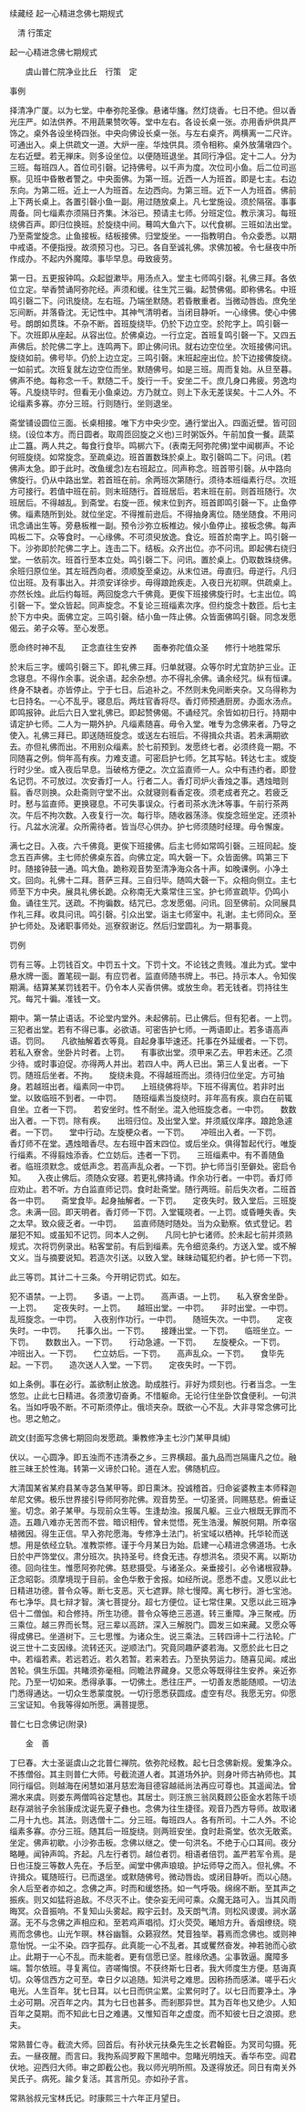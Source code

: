 续藏经   起一心精进念佛七期规式  

　清 行策定  

起一心精进念佛七期规式  

　　虞山普仁院净业比丘　行策　定  

事例  

择清净广厦。以为七堂。中奉弥陀圣像。悬诸华旛。然灯烧香。七日不绝。但以香光庄严。如法供养。不用蔬果赞吹等。堂中左右。各设长桌一张。亦用香炉供具严饰之。桌外各设坐椅四张。中央向佛设长桌一张。与左右桌齐。两横离一二尺许。可通出入。桌上供疏文一道。大炉一座。华烛供具。须令相称。桌外放蒲墩四个。左右近壁。若无禅床。则多设坐位。以便随班退坐。其同行净侣。定十二人。分为三班。每班四人。首位司引磬。记持佛号。以千声为度。次位司小鱼。后二位司巡察。见班中昏散者警之。中央面佛。为第一班。近西一人为班首。即是七主。右边东向。为第二班。近上一人为班首。左边西向。为第三班。近下一人为班首。佛前上下两长桌上。各置引磬小鱼一副。用过随放桌上。凡七堂施设。须於隔宿。事事周备。同七缁素亦须隔日齐集。沐浴已。预请主七师。分班定位。教示演习。每班绕佛百声。即归位换班。於旋绕中间。蓦鸣大鱼六下。以代食梆。三班如法出堂。乃至斋堂旋念。止鱼接板。结板接佛。归堂旋坐。一一指教明白。令众委悉。以期中戒语。不便指授。故须预习也。习已。各自至诚礼佛。求佛加被。令七昼夜中所作成办。不起内外魔障。事毕早息。毋致疲劳。  

第一日。五更报钟鸣。众起盥漱毕。用汤点入。堂主七师鸣引磬。礼佛三拜。各依位立定。举香赞诵阿弥陀经。声须和缓。往生咒三徧。起赞佛偈。即称佛名。中班鸣引磬二下。问讯旋绕。左右班。乃端坐默随。若昏散重者。当微动唇齿。庶免坐忘间断。并落昏沈。无记性中。其神气清明者。当闭目静听。一心缘佛。使心中佛号。朗朗如贯珠。不杂不断。首班旋绕毕。仍於下边立空。於陀字上。鸣引磬一下。次班即从座起。从容出位。於佛桌边。一行立定。首班复鸣引磬一下。又四五声佛后。於陀佛二字上。连鸣两下。即止佛问讯。就右边空位坐。次班接佛问讯。旋绕如前。佛号毕。仍於上边立定。三鸣引磬。末班起座出位。於下边接佛旋绕。一如前式。次班复就左边空位而坐。默随佛号。如是三班。周而复始。从旦至暮。佛声不绝。每称念一千。默随二千。旋行一千。安坐二千。庶几身口弗疲。劳逸均等。凡旋绕毕时。但看无小鱼桌边。方乃就立。则上下永无差误矣。十二人外。不论缁素多寡。亦分三班。行则随行。坐则退坐。  

斋堂铺设圆位三面。长桌相接。唯下方中央少空。通行堂出入。四面近壁。皆可回绕。(设位本方。而日圆者。取周匝回旋之义也)三时粥饭外。午前加食一餐。蔬菜止二簋。两人共之。每食行食毕。鸣梆六下。(表南无阿弥陀佛)堂中闻梆声。不论何班旋绕。如常旋念。至疏桌边。班首置数珠於桌上。取引磬鸣二下。问讯。(若佛声太急。即于此时。改鱼缓念)左右班起立。同声称念。班首带引磬。从中路向佛旋行。仍从中路出堂。若首班在前。余两班次第随行。须待本班缁素行尽。次班方可接行。若值中班在前。则末班随行。首班居后。若末班在前。则首班随行。次班居后。不得越乱。到斋堂。右旋一匝。候末位到齐。班首即鸣引磬一下。止鱼停佛。缁素随所到处。就位坐定。不得推前逊后。不得抽身离位。随坐随食。不用问讯念诵出生等。旁悬板椎一副。预令沙弥立板椎边。候小鱼停止。接板念佛。每声鸣板二下。众等食时。一心缘佛。不可须臾放逸。食讫。班首於南字上。鸣引磬一下。沙弥即於陀佛二字上。连击二下。结板。众齐出位。亦不问讯。即起佛右绕归堂。一依前次。班首行至本立处。鸣引磬二下。问讯。置於桌上。仍取数珠绕佛。余班归原位坐。其左班西向者。须顺旋至桌边。从末位进。毋直归。毋逆行。凡归位出班。及有事出入。并须安详徐步。毋得踉跄疾走。入夜日光初暝。供疏桌上。亦然长烛。此后约每班。两回旋念六千佛竟。更俟下班接佛旋行时。七主出位。鸣引磬一下。堂众皆起。同声旋念。不复论三班缁素次序。但约旋念十数匝。后七主於下方中央。面佛立定。三鸣引磬。结小鱼一阵止佛。众皆面佛鸣引磬。同念发愿偈云。弟子众等。至心发愿。  

愿命终时神不乱　　正念直往生安养　　面奉弥陀值众圣　　修行十地胜常乐  

於末后三字。缓鸣引磬三下。即礼佛三拜。归单就寝。众等尔时尤宜防护三业。正念寝息。不得作余事。说余语。起余杂想。亦不得礼余佛。诵余经咒。纵有恒课。终身不缺者。亦皆停止。宁于七日。后追补之。不然则未免间断夹杂。又乌得称为七日持名。一心不乱乎。寝息后。两炷官香将尽。香灯师预通厨房。办面水汤点。即鸣报钟。此后六日入堂礼佛已。即起赞佛偈。不诵经咒。余皆如初日行。持期中请定护七师。二人为一期外护。凡缁素随喜。毋令入堂。唯专为念佛来者。乃导之使入。礼佛三拜已。即送随班旋念。或送左右班后。不得揖众共语。若未满期欲去。亦但礼佛而出。不用别众缁素。於七前预到。发愿终七者。必须终竟一期。不同随喜之例。倘年高有疾。力难支遣。可密启护七师。乞其写帖。转达七主。或旋行时少坐。或入夜后早息。当破格方便之。次立监直师一人。众中有违约者。即登名记罚。不可放过。次安香灯一人。行者二人。香灯司炉火香烛之事。遇烛暗则翦。香尽则换。众赴斋则守堂不出。众就寝则看香定夜。须老成者充之。若疲乏时。慭与监直师。更换寝息。不可失事误众。行者司茶水洗沐等事。午前行茶两次。午后不拘次数。入夜复行一次。每行毕。随收器荡涤。俟旋念班坐定。还须补行。凡盆水浣濯。众所需待者。皆当尽心供办。护七师须随时经理。毋令懈废。  

满七之日。入夜。六千佛竟。更俟下班接佛。后主七师如常鸣引磬。三班同起。旋念五百声佛。主七师於佛桌东首。向佛立定。鸣大磬一下。众皆面佛。鸣第三下时。随接钟鼓一通。鸣大鱼。跪称观音势至清净海众各十声。如晚课例。小净土文。回向。礼佛十二拜。菩萨三拜。三自归毕。随鸣大磬一下。众相向侧立。主七师至下方中央。展具礼佛长跪。众称南无大乘常住三宝。护七师宣疏毕。仍鸣小鱼。诵往生咒。送疏。不拘徧数。结咒已。念发愿偈。问讯。回至佛前。众同展具作礼三拜。收具问讯。鸣引磬。引众出堂。诣主七师室中。礼谢。主七师同众。至护七师处。及诸职事师处。巡寮叙谢讫。然后归堂圆礼。为一期事竟。  

罚例  

罚有三等。上罚钱百文。中罚五十文。下罚十文。不论钱之贵贱。准此为式。堂中悬水牌一面。置笔砚一副。有应罚者。监直师随书牌上。书已。持示本人。令知俟期满。结算某某罚钱若干。仍令本人买香供佛。或放生命。若无钱者。罚持往生咒。每咒十徧。准钱一文。  

期中。第一禁止语话。不论堂内堂外。未起佛前。已止佛后。但有犯者。一上罚。三犯者出堂。若有不得已事。必欲语。可密告护七师。一两语即止。若多语高声语。罚同。　　凡欲抽解着衣等竟。自起身事毕速还。托事在外延缓者。一下罚。若私入寮舍。坐卧片时者。上罚。　　有事欲出堂。须甲来乙去。甲若未还。乙须少待。或时事迫促。亦得两人并出。若四人中。两人已出。第三人复出者。一下罚。随班后坐者。不拘。　　旋绕未竟。不得越班而出。须待归位坐定。方可抽身。若越班出者。缁素同一中罚。　　上班绕佛将毕。下班不得离位。若非时出堂。以致临班不到者。一中罚。　　随班缁素当旋绕时。非年高有疾。禀白在前辄自坐。立者一下罚。　　若安坐时。性不耐坐。混入他班旋念者。一中罚。　　数数出入者。一下罚。除有疾。　　出班归位。及出堂入堂。并须威仪庠序。踉跄急遽者。一下罚。　　堂中行动。左旋梗众者。一下罚。　　冲班出入者。一下罚。　　香灯师不在堂。遇烛暗香尽。左右班中首末四位。或后坐众。俱得暂起代行。唯旋行缁素。不得翦烛添香。伫立妨后。违者一下罚。　　三班缁素中。有不善随鱼者。临班须默念。或低声念。若高声乱众者。一下罚。护七师当引至僻处。密启令知。　　入夜止佛后。须随众安寝。若更礼佛持诵。作余功行者。一中罚。香灯师应劝止。若不听。方白监直师记罚。食时赴斋堂。随行两班。前后失次者。二班首各一中罚。　　斋堂食毕。起身抽解者。一下罚。　　定夜失时。致入堂后。三班旋念。未满一回。即天明者。香灯师一下罚。入堂辄晓者。一上罚。或昏睡失香。失之太早。致众疲乏者。一中罚。　　监直师随时随处。当为众勤察。依式登记。若屡犯不知。或虽知不记罚。同本人之例。　　凡同七护七诸师。於未起七前并须熟规式。次将罚例录出。粘客堂前。有后到缁素。先令细览条约。方送入堂。或不解文义。当与摘要说知。若造次引送。以致入堂。昧昧动辄犯约者。护七师一下罚。  

此三等罚。其计二十三条。今开明记罚式。如左。  

犯不语禁。一上罚。　　多语。一上罚。　　高声语。一上罚。　　私入寮舍坐卧。一上罚。　　定夜失时。一上罚。　　越班出堂。一中罚。　　非时出堂。一中罚。　　乱班旋念。一中罚。　　入夜别作功行。一中罚。　　随班失次。一中罚。　　定夜失时。一中罚。　　托事久出。一下罚。　　接踵出堂。一下罚。　　临班坐立。一下罚。　　数数出入。一下罚。　　行动急遽。一下罚。　　左旋梗众。一下罚。　　冲班出入。一下罚。　　伫立妨后。一下罚。　　高声乱众。一下罚。　　食毕先起。一下罚。　　造次送人入堂。一下罚。　　定夜失时。一下罚。  

如上条例。事在必行。盖欲制止放逸。助成胜行。非好为烦刻也。行者当念。一生悠忽。止此七日精进。各须激切奋勇。不惜躯命。无论行住坐卧饮食便利。一句洪名。当如呼吸不断。不可斯须停止。俄顷夹杂。既欲一心不乱。大非寻常念佛可比也。思之勉之。  

疏文(封面写念佛七期回向发愿疏。秉教修净主七沙门某甲具缄)  

伏以。一心圆净。即五浊而不违清泰之乡。三界横超。虽九品而岂隔庸凡之位。融胜三昧王於性海。转第一义谛於口轮。道在人宏。佛随机应。  

大清国某省某府县某寺苾刍某甲等。即日熏沐。投诚稽首。归命娑婆教主本师释迦牟尼文佛。极乐世界接引导师阿弥陀佛。观音势至。一切圣贤。同赐慈悲。俯垂证鉴。切念。弟子某甲。与现前众生等。生逢劫浊。报属凡躯。三业六根既无罪而不造。五趣八难亦无苦而不尝。暗识相传。曾未觉悟。死生浩漫。解脱何期。所幸宿植微因。得生正信。早入弥陀愿海。专修净土法门。祈宝域以栖神。托华轮而送想。用是依经立轨。准教崇修。谨于今月某日为始。启建一心精进念佛道场。七永日於中严饰堂仪。肃分班次。执持圣号。终食无违。存想洪名。须臾不离。以斯功德。回向往生。惟愿阿弥陀佛。慈悲摄受。与诸圣众。亲垂接引。必令诸根寂静。正念昭彰。须摩境现于目前。金色华敷于舍报。如经所说。愿悉不虚。又愿以此七日精进功德。普令众等。断七支恶。灭七遮罪。除七慢障。离七秽行。游七宝池。布七净华。具七辩才智。演七菩提分。超七方便位。证七常住果。又愿以此三班净侣十二僧伽。和合修持。所生功德。普令众等绝三恶道。转三重障。净三聚戒。历三乘位。越三界而长骛。冠三辈以高跻。深入三解脱门。圆发三如来藏。又愿众等得成佛已。坐道树下。三七思惟。为诸众生。说三乘法。三转四谛十二行法轮。广说三世十二支因缘。流转还灭。逆顺法门。究竟同趣萨婆若海。又愿於此七日之中。若缁若素。若远若近。若久若暂。若来若去。乃至执劳运力。随喜见闻。咸出苦轮。俱生乐国。共睹须弥毫相。同瞻法界藏身。又愿众等既得往生安养。亲近弥陀。乃至一切如来。悉得承事。一切佛土。悉往庄严。一切善友悉能随顺。一切法门悉得通达。一切众生悉蒙度脱。一切行愿悉获圆成。虚空有尽。我愿无穷。仰愿三宝证知。令我等得如所愿。满菩提愿。  

 普仁七日念佛记(附录)  

　　金　善  

丁巳春。大士圣诞虞山之北普仁禅院。依弥陀经教。起七日念佛新规。爰集净众。不拣僧俗。其主则普仁大师。号截流道人者。其道场外护。则身叶师古衲师也。其同行缁侣。则越海在闲慧如湛月慈宏海目德容越祗尚法再应可尊也。其遥闻法。曾溯水来虞。则娄东两僧鸣谷定慧也。其居士。则汪旅三翁凤蕤顾公臣金水若陈千顷赵存湖翁子余翁康成沈诞先夏子彝也。念佛为往生捷径。观音乃西方导师。故取诸二月十九也。其法。则选僧十二。分三班。每班四人。各有所司。十二人外。不论缁素多寡。亦分三班。随其后一班旋绕。则两班安坐。食时赴斋堂。依次无敢紊。坐定。佛声初歇。小沙弥击板。念佛以继之。使一句洪名。不绝于心口耳间。夜分略睡。闻钟声鸣。齐起。凡左行者罚。越位者罚。相语者倍罚。盖严若军令焉。是日也汪旋三等数人先在。予后至。闻堂中佛声琅琅。护坛师导之而入。但礼佛。不许揖众。辄随班行。已而退坐。或默随佛号。微动唇齿。或闭目静听。而以心随。余人后至者亦如之。念佛之声。时而和缓悠扬。如一气呼吸。绵绵不断。至其声之振疾。则又如猛将追敌。不尽灭不止。使杂妄无间可乘。众魔无路可入。当其风雨晦冥。众音振响。不复知山头雾起。殿宇云封。及天朗气清。则松风谡谡。涧水潺潺。无不与念佛之声相应和。至若鸡声唱彻。灯火荧荧。曦旭方升。香烟缭绕。晓焉而念佛也。山光乍暝。林谷幽翳。众籁寂然。梵音独举。暮焉而念佛也。或则神意怡悦。一尘不染。四字孤存。此真能一心不乱者。其或矍然奋发。神若驰而心欲止。此期于一心不乱。而未能者。更有信愿已坚。胜缘欣遇。尘事敦逼。魔障多端。暂尔依班。寻复离位。咨嗟悔恨。不获终斯七日者。我大师度生方便。慈诲真切。众等信西方之可至。幸日夕以追随。知洪号之难思。因称扬而感涕。嗟乎石火电光。人生百年。犹七日耳。以七日而供尘累。尘累何时了。以七日而要净土。净土必可期。况百年之内。其为七日也甚多。而剎那异世。其为百年也又绝少。人知百年之莫期。而不知此七日之难遘。又惟知百年之虚度。而不知彼七日之浪掷。悲夫。  

常熟普仁寺。截流大师。回首后。有孙状元扶桑先生之长君翰臣。为冥司勾摄。死去。一昼夜醒。而言曰。我拘系阎罗殿下黑暗中。忽睹光明烛天。香华布空。阎君伏地。迎西归大师。审之即截公也。我以师光明所照。及遂得放还。同日有南关外吴氏子。病死。踰夕复活。其言所见。亦如孙子言。  

常熟翁叔元宝林氏记。时康熙三十六年正月望日。  

